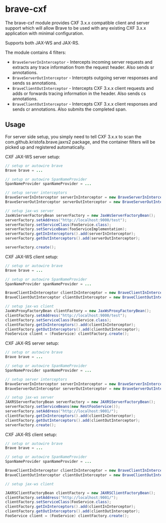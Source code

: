 # brave-cxf #

The brave-cxf module provides CXF 3.x.x compatible client and server support which will allow Brave to be used with any
existing CXF 3.x.x application with minimal configuration.

Supports both JAX-WS and JAX-RS.

The module contains 4 filters:

*   `BraveServerInInterceptor`  - Intercepts incoming server requests and extracts any trace information from
the request header. Also sends sr annotations.
*   `BraveServerOutInterceptor` - Intercepts outgoing server responses and sends ss annotations.
*   `BraveClientOutInterceptor` - Intercepts CXF 3.x.x client requests and adds or forwards tracing information in the header.
Also sends cs annotations.
*   `BraveClientOutInterceptor` - Intercepts CXF 3.x.x client responses and sends cr annotations. Also submits the completed span.

## Usage ##

For server side setup, you simply need to tell CXF 3.x.x to scan the com.github.kristofa.brave.jaxrs2 package, and
the container filters will be picked up and registered automatically.

CXF JAX-WS server setup:

```java
// setup or autowire brave
Brave brave = ...

// setup or autowire SpanNameProvider
SpanNameProvider spanNameProvider = ...

// setup server interceptors
BraveServerInInterceptor serverInInterceptor = new BraveServerInInterceptor(brave.serverRequestInterceptor(), spanNameProvider);
BraveServerOutInterceptor serverOutInterceptor = new BraveServerOutInterceptor(brave.serverResponseInterceptor());

// setup jax-ws server
JaxWsServerFactoryBean serverFactory = new JaxWsServerFactoryBean();
serverFactory.setAddress("http://localhost:9000/test");
serverFactory.setServiceClass(FooService.class);
serverFactory.setServiceBean(fooServiceImplementation);
serverFactory.getInInterceptors().add(serverInInterceptor);
serverFactory.getOutInterceptors().add(serverOutInterceptor);

serverFactory.create();
```

CXF JAX-WS client setup:

```java
// setup or autowire brave
Brave brave = ...

// setup or autowire SpanNameProvider
SpanNameProvider spanNameProvider = ...

BraveClientInInterceptor clientInInterceptor = new BraveClientInInterceptor(brave.clientResponseInterceptor());
BraveClientOutInterceptor clientOutInterceptor = new BraveClientOutInterceptor(spanNameProvider, brave.clientRequestInterceptor());

// setup jax-ws client
JaxWsProxyFactoryBean clientFactory = new JaxWsProxyFactoryBean();
clientFactory.setAddress("http://localhost:9000/test");
clientFactory.setServiceClass(FooService.class);
clientFactory.getInInterceptors().add(clientInInterceptor);
clientFactory.getOutInterceptors().add(clientOutInterceptor);
FooService client = (FooService) clientFactory.create();
```

CXF JAX-RS server setup:

```java
// setup or autowire brave
Brave brave = ...

// setup or autowire SpanNameProvider
SpanNameProvider spanNameProvider = ...

// setup server interceptors
BraveServerInInterceptor serverInInterceptor = new BraveServerInInterceptor(brave.serverRequestInterceptor(), spanNameProvider);
BraveServerOutInterceptor serverOutInterceptor = new BraveServerOutInterceptor(brave.serverResponseInterceptor());

// setup jax-ws server
JAXRSServerFactoryBean serverFactory = new JAXRSServerFactoryBean();
serverFactory.setServiceBeans(new RestFooService());
serverFactory.setAddress("http://localhost:9001/");
clientFactory.getInInterceptors().add(clientInInterceptor);
clientFactory.getOutInterceptors().add(clientOutInterceptor);
serverFactory.create();
```

CXF JAX-RS client setup:

```java
// setup or autowire brave
Brave brave = ...

// setup or autowire SpanNameProvider
SpanNameProvider spanNameProvider = ...

BraveClientInInterceptor clientInInterceptor = new BraveClientInInterceptor(brave.clientResponseInterceptor());
BraveClientOutInterceptor clientOutInterceptor = new BraveClientOutInterceptor(spanNameProvider, brave.clientRequestInterceptor());

// setup jax-ws client

JAXRSClientFactoryBean clientFactory = new JAXRSClientFactoryBean();
clientFactory.setAddress("http://localhost:9001/");
clientFactory.setServiceClass(FooService.class);
clientFactory.getInInterceptors().add(clientInInterceptor);
clientFactory.getOutInterceptors().add(clientOutInterceptor);
FooService client = (FooService) clientFactory.create();
```
